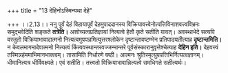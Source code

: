 +++
title = "13 देहिनोऽस्मिन्यथा देहे"

+++
।।2.13।। ननु पूर्वं देहं विहायापूर्वं देहमुपाददानस्य
विक्रियावत्त्वेनोत्पत्तिविनाशवत्त्वविभ्रमः समुद्भवेदिति शङ्कते
**तत्रेति।** अशोच्यत्वप्रतिज्ञायां नित्यत्वे हेतौ कृते सतीति यावत्।
अवस्थाभेदे सत्यपि वस्तुतो विक्रियाभावादात्मनो
नित्यत्वमुपपन्नमित्युत्तरश्लोकेन दृष्टान्तावष्टम्भेन प्रतिपादयतीत्याह
**दृष्टान्तमिति।** न केवलमागमादेवात्मनो नित्यत्वं
किंत्ववस्थान्तरवज्जन्मान्तरे पूर्वसंस्कारानुवृत्तेश्चेत्याह **देहिन
इति।** देहवत्त्वं तस्मिन्नहंममाभिमानभाक्त्वम्। तासामिति निर्धारणे
षष्ठी। आत्मनः श्रुतिस्मृत्युपपत्तिभिर्नित्यत्वज्ञानम्। धीमानित्यत्र
धीर्विवक्ष्यते। एवं सतीति। तत्त्वतो विक्रियाभावान्नित्यत्वे समधिगते
सतीत्यर्थः।  
